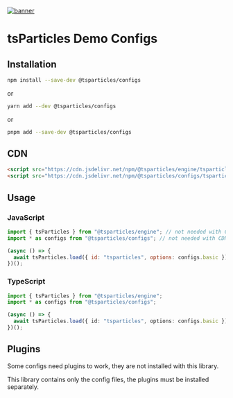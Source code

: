 [![banner](https://particles.js.org/images/banner2.png)](https://particles.js.org)

# tsParticles Demo Configs

## Installation

```bash
npm install --save-dev @tsparticles/configs
```

or

```bash
yarn add --dev @tsparticles/configs
```

or

```bash
pnpm add --save-dev @tsparticles/configs
```

## CDN

```html
<script src="https://cdn.jsdelivr.net/npm/@tsparticles/engine/tsparticles.engine.min.js"></script>
<script src="https://cdn.jsdelivr.net/npm/@tsparticles/configs/tsparticles.configs.min.js"></script>
```

## Usage

### JavaScript

```javascript
import { tsParticles } from "@tsparticles/engine"; // not needed with CDN
import * as configs from "@tsparticles/configs"; // not needed with CDN

(async () => {
  await tsParticles.load({ id: "tsparticles", options: configs.basic });
})();
```

### TypeScript

```typescript
import { tsParticles } from "@tsparticles/engine";
import * as configs from "@tsparticles/configs";

(async () => {
  await tsParticles.load({ id: "tsparticles", options: configs.basic });
})();
```

## Plugins

Some configs need plugins to work, they are not installed with this library.

This library contains only the config files, the plugins must be installed separately.

